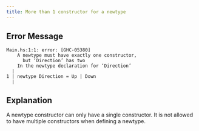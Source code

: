 ```yaml
---
title: More than 1 constructor for a newtype
---
```


## Error Message
```
Main.hs:1:1: error: [GHC-05380]
    A newtype must have exactly one constructor,
      but ‘Direction’ has two
    In the newtype declaration for ‘Direction’
  |
1 | newtype Direction = Up | Down
  |
```
## Explanation

A newtype constructor can only have a single constructor. It is not allowed to have multiple
constructors when defining a newtype.
